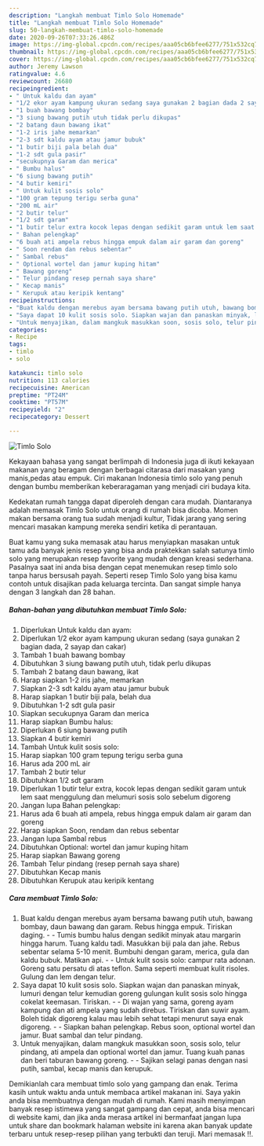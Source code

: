 ```yaml
---
description: "Langkah membuat Timlo Solo Homemade"
title: "Langkah membuat Timlo Solo Homemade"
slug: 50-langkah-membuat-timlo-solo-homemade
date: 2020-09-26T07:33:26.486Z
image: https://img-global.cpcdn.com/recipes/aaa05cb6bfee6277/751x532cq70/timlo-solo-foto-resep-utama.jpg
thumbnail: https://img-global.cpcdn.com/recipes/aaa05cb6bfee6277/751x532cq70/timlo-solo-foto-resep-utama.jpg
cover: https://img-global.cpcdn.com/recipes/aaa05cb6bfee6277/751x532cq70/timlo-solo-foto-resep-utama.jpg
author: Jeremy Lawson
ratingvalue: 4.6
reviewcount: 26680
recipeingredient:
- " Untuk kaldu dan ayam"
- "1/2 ekor ayam kampung ukuran sedang saya gunakan 2 bagian dada 2 sayap dan cakar"
- "1 buah bawang bombay"
- "3 siung bawang putih utuh tidak perlu dikupas"
- "2 batang daun bawang ikat"
- "1-2 iris jahe memarkan"
- "2-3 sdt kaldu ayam atau jamur bubuk"
- "1 butir biji pala belah dua"
- "1-2 sdt gula pasir"
- "secukupnya Garam dan merica"
- " Bumbu halus"
- "6 siung bawang putih"
- "4 butir kemiri"
- " Untuk kulit sosis solo"
- "100 gram tepung terigu serba guna"
- "200 mL air"
- "2 butir telur"
- "1/2 sdt garam"
- "1 butir telur extra kocok lepas dengan sedikit garam untuk lem saat menggulung dan melumuri sosis solo sebelum digoreng"
- " Bahan pelengkap"
- "6 buah ati ampela rebus hingga empuk dalam air garam dan goreng"
- " Soon rendam dan rebus sebentar"
- " Sambal rebus"
- " Optional wortel dan jamur kuping hitam"
- " Bawang goreng"
- " Telur pindang resep pernah saya share"
- " Kecap manis"
- " Kerupuk atau keripik kentang"
recipeinstructions:
- "Buat kaldu dengan merebus ayam bersama bawang putih utuh, bawang bombay, daun bawang dan garam. Rebus hingga empuk. Tiriskan daging. - Tumis bumbu halus dengan sedikit minyak atau margarin hingga harum. Tuang kaldu tadi. Masukkan biji pala dan jahe. Rebus sebentar selama 5-10 menit. Bumbuhi dengan garam, merica, gula dan kaldu bubuk. Matikan api. - Untuk kulit sosis solo: campur rata adonan. Goreng satu persatu di atas teflon. Sama seperti membuat kulit risoles. Gulung dan lem dengan telur."
- "Saya dapat 10 kulit sosis solo. Siapkan wajan dan panaskan minyak, lumuri dengan telur kemudian goreng gulungan kulit sosis solo hingga cokelat keemasan. Tiriskan. - Di wajan yang sama, goreng ayam kampung dan ati ampela yang sudah direbus. Tiriskan dan suwir ayam. Boleh tidak digoreng kalau mau lebih sehat tetapi menurut saya enak digoreng. - Siapkan bahan pelengkap. Rebus soon, optional wortel dan jamur. Buat sambal dan telur pindang."
- "Untuk menyajikan, dalam mangkuk masukkan soon, sosis solo, telur pindang, ati ampela dan optional wortel dan jamur. Tuang kuah panas dan beri taburan bawang goreng. - Sajikan selagi panas dengan nasi putih, sambal, kecap manis dan kerupuk."
categories:
- Recipe
tags:
- timlo
- solo

katakunci: timlo solo 
nutrition: 113 calories
recipecuisine: American
preptime: "PT24M"
cooktime: "PT57M"
recipeyield: "2"
recipecategory: Dessert

---
```



![Timlo Solo](https://img-global.cpcdn.com/recipes/aaa05cb6bfee6277/751x532cq70/timlo-solo-foto-resep-utama.jpg)

Kekayaan bahasa yang sangat berlimpah di Indonesia juga di ikuti kekayaan makanan yang beragam dengan berbagai citarasa dari masakan yang manis,pedas atau empuk. Ciri makanan Indonesia timlo solo yang penuh dengan bumbu memberikan keberaragaman yang menjadi ciri budaya kita.


Kedekatan rumah tangga dapat diperoleh dengan cara mudah. Diantaranya adalah memasak Timlo Solo untuk orang di rumah bisa dicoba. Momen makan bersama orang tua sudah menjadi kultur, Tidak jarang yang sering mencari masakan kampung mereka sendiri ketika di perantauan.



Buat kamu yang suka memasak atau harus menyiapkan masakan untuk tamu ada banyak jenis resep yang bisa anda praktekkan salah satunya timlo solo yang merupakan resep favorite yang mudah dengan kreasi sederhana. Pasalnya saat ini anda bisa dengan cepat menemukan resep timlo solo tanpa harus bersusah payah.
Seperti resep Timlo Solo yang bisa kamu contoh untuk disajikan pada keluarga tercinta. Dan sangat simple hanya dengan 3 langkah dan 28 bahan.


<!--inarticleads1-->

##### Bahan-bahan yang dibutuhkan membuat Timlo Solo:

1. Diperlukan  Untuk kaldu dan ayam:
1. Diperlukan 1/2 ekor ayam kampung ukuran sedang (saya gunakan 2 bagian dada, 2 sayap dan cakar)
1. Tambah 1 buah bawang bombay
1. Dibutuhkan 3 siung bawang putih utuh, tidak perlu dikupas
1. Tambah 2 batang daun bawang, ikat
1. Harap siapkan 1-2 iris jahe, memarkan
1. Siapkan 2-3 sdt kaldu ayam atau jamur bubuk
1. Harap siapkan 1 butir biji pala, belah dua
1. Dibutuhkan 1-2 sdt gula pasir
1. Siapkan secukupnya Garam dan merica
1. Harap siapkan  Bumbu halus:
1. Diperlukan 6 siung bawang putih
1. Siapkan 4 butir kemiri
1. Tambah  Untuk kulit sosis solo:
1. Harap siapkan 100 gram tepung terigu serba guna
1. Harus ada 200 mL air
1. Tambah 2 butir telur
1. Dibutuhkan 1/2 sdt garam
1. Diperlukan 1 butir telur extra, kocok lepas dengan sedikit garam untuk lem saat menggulung dan melumuri sosis solo sebelum digoreng
1. Jangan lupa  Bahan pelengkap:
1. Harus ada 6 buah ati ampela, rebus hingga empuk dalam air garam dan goreng
1. Harap siapkan  Soon, rendam dan rebus sebentar
1. Jangan lupa  Sambal rebus
1. Dibutuhkan  Optional: wortel dan jamur kuping hitam
1. Harap siapkan  Bawang goreng
1. Tambah  Telur pindang (resep pernah saya share)
1. Dibutuhkan  Kecap manis
1. Dibutuhkan  Kerupuk atau keripik kentang




<!--inarticleads2-->

##### Cara membuat  Timlo Solo:

1. Buat kaldu dengan merebus ayam bersama bawang putih utuh, bawang bombay, daun bawang dan garam. Rebus hingga empuk. Tiriskan daging. - - Tumis bumbu halus dengan sedikit minyak atau margarin hingga harum. Tuang kaldu tadi. Masukkan biji pala dan jahe. Rebus sebentar selama 5-10 menit. Bumbuhi dengan garam, merica, gula dan kaldu bubuk. Matikan api. - - Untuk kulit sosis solo: campur rata adonan. Goreng satu persatu di atas teflon. Sama seperti membuat kulit risoles. Gulung dan lem dengan telur.
1. Saya dapat 10 kulit sosis solo. Siapkan wajan dan panaskan minyak, lumuri dengan telur kemudian goreng gulungan kulit sosis solo hingga cokelat keemasan. Tiriskan. - - Di wajan yang sama, goreng ayam kampung dan ati ampela yang sudah direbus. Tiriskan dan suwir ayam. Boleh tidak digoreng kalau mau lebih sehat tetapi menurut saya enak digoreng. - - Siapkan bahan pelengkap. Rebus soon, optional wortel dan jamur. Buat sambal dan telur pindang.
1. Untuk menyajikan, dalam mangkuk masukkan soon, sosis solo, telur pindang, ati ampela dan optional wortel dan jamur. Tuang kuah panas dan beri taburan bawang goreng. - - Sajikan selagi panas dengan nasi putih, sambal, kecap manis dan kerupuk.




Demikianlah cara membuat timlo solo yang gampang dan enak. Terima kasih untuk waktu anda untuk membaca artikel makanan ini. Saya yakin anda bisa membuatnya dengan mudah di rumah. Kami masih menyimpan banyak resep istimewa yang sangat gampang dan cepat, anda bisa mencari di website kami, dan jika anda merasa artikel ini bermanfaat jangan lupa untuk share dan bookmark halaman website ini karena akan banyak update terbaru untuk resep-resep pilihan yang terbukti dan teruji. Mari memasak !!. 
